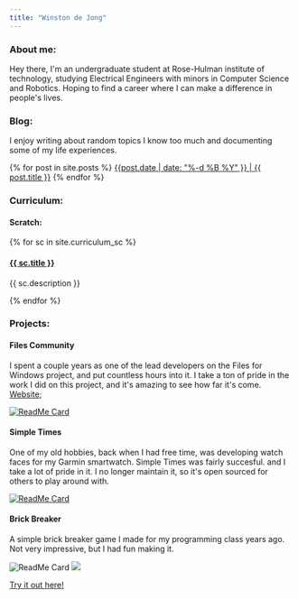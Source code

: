 ```yaml
---
title: "Winston de Jong"
---
```


### About me:
Hey there, I'm an undergraduate student at Rose-Hulman institute of technology, studying Electrical Engineers with minors in Computer Science and Robotics. Hoping to find a career where I can make a difference in people's lives.

### Blog:
I enjoy writing about random topics I know too much and documenting some of my life experiences.

{% for post in site.posts %}
<a href="{{ site.url }}{{ post.url }}">{{post.date | date: "%-d %B %Y" }} | {{ post.title }}</a>
{% endfor %}

### Curriculum:

#### Scratch:

{% for sc in site.curriculum_sc %}
<h4><a href="{{ site.url }}{{ sc.url }}">{{ sc.title }}</a></h4>
<p>{{ sc.description }}</p>

{% endfor %}


### Projects:

#### Files Community
I spent a couple years as one of the lead developers on the Files for Windows project, and put countless hours into it. I take a ton of pride in the work I did on this project, and it's amazing to see how far it's come. 
[Website](https://files.community/);

[![ReadMe Card](https://github-readme-stats.vercel.app/api/pin/?username=files-community&repo=Files&title_color=87ceeb&text_color=87ceeb&bg_color=181818)](https://github.com/files-community/Files)

#### Simple Times
One of my old hobbies, back when I had free time, was developing watch faces for my Garmin smartwatch. Simple Times was fairly succesful. and I take a lot of pride in it. I no longer maintain it, so it's open sourced for others to play around with.

[![ReadMe Card](https://github-readme-stats.vercel.app/api/pin/?username=winston-de&repo=Simple-Times&title_color=87ceeb&text_color=87ceeb&bg_color=181818)](https://github.com/winston-de/Simple-Times)


#### Brick Breaker
A simple brick breaker game I made for my programming class years ago. Not very impressive, but I had fun making it. 

![ReadMe Card](https://github-readme-stats.vercel.app/api/pin/?username=winston-de&repo=Brick-Breaker&title_color=87ceeb&text_color=87ceeb&bg_color=181818)
![](\assets\images\brickbreakergame.png)

[Try it out here!](/Brick-Breaker/) 